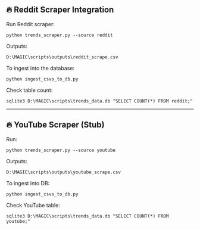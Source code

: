 ﻿## 🔥 Reddit Scraper Integration

Run Reddit scraper:

    python trends_scraper.py --source reddit

Outputs:

    D:\MAGIC\scripts\outputs\reddit_scrape.csv

To ingest into the database:

    python ingest_csvs_to_db.py

Check table count:

    sqlite3 D:\MAGIC\scripts\trends_data.db "SELECT COUNT(*) FROM reddit;"

---

## 🔥 YouTube Scraper (Stub)

Run:

    python trends_scraper.py --source youtube

Outputs:

    D:\MAGIC\scripts\outputs\youtube_scrape.csv

To ingest into DB:

    python ingest_csvs_to_db.py

Check YouTube table:

    sqlite3 D:\MAGIC\scripts\trends_data.db "SELECT COUNT(*) FROM youtube;"
